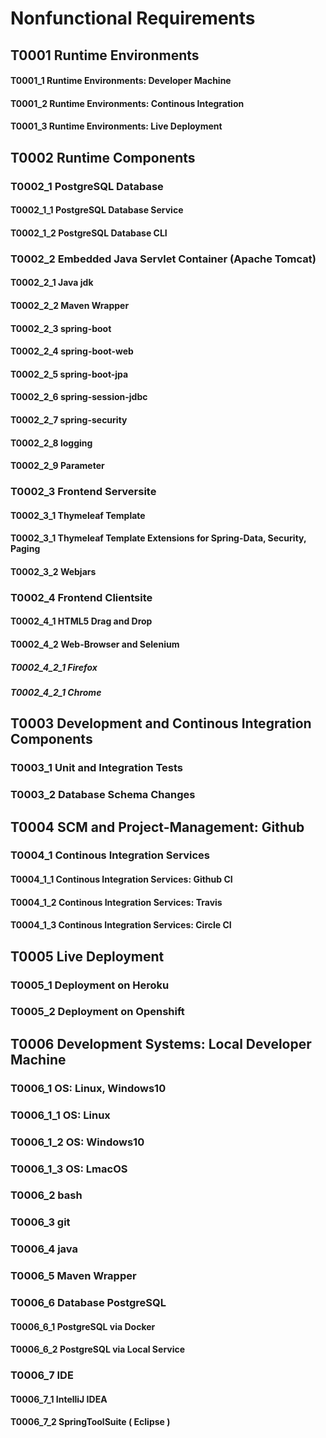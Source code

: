 # Nonfunctional Requirements

## T0001 Runtime Environments
#### T0001_1 Runtime Environments: Developer Machine
#### T0001_2 Runtime Environments: Continous Integration
#### T0001_3 Runtime Environments: Live Deployment

## T0002 Runtime Components
### T0002_1 PostgreSQL Database
#### T0002_1_1 PostgreSQL Database Service
#### T0002_1_2 PostgreSQL Database CLI
### T0002_2 Embedded Java Servlet Container (Apache Tomcat)
#### T0002_2_1 Java jdk
#### T0002_2_2 Maven Wrapper
#### T0002_2_3 spring-boot
#### T0002_2_4 spring-boot-web
#### T0002_2_5 spring-boot-jpa
#### T0002_2_6 spring-session-jdbc
#### T0002_2_7 spring-security
#### T0002_2_8 logging
#### T0002_2_9 Parameter
### T0002_3 Frontend Serversite
#### T0002_3_1 Thymeleaf Template
#### T0002_3_1 Thymeleaf Template Extensions for Spring-Data, Security, Paging
#### T0002_3_2 Webjars
### T0002_4 Frontend Clientsite
#### T0002_4_1 HTML5 Drag and Drop
#### T0002_4_2 Web-Browser and Selenium
##### T0002_4_2_1 Firefox
##### T0002_4_2_1 Chrome

## T0003 Development and Continous Integration Components
### T0003_1 Unit and Integration Tests
### T0003_2 Database Schema Changes

## T0004 SCM and Project-Management: Github
### T0004_1 Continous Integration Services
#### T0004_1_1 Continous Integration Services: Github CI
#### T0004_1_2 Continous Integration Services: Travis
#### T0004_1_3 Continous Integration Services: Circle CI

## T0005 Live Deployment
### T0005_1 Deployment on Heroku
### T0005_2 Deployment on Openshift

## T0006 Development Systems: Local Developer Machine
### T0006_1 OS: Linux, Windows10
### T0006_1_1 OS: Linux
### T0006_1_2 OS: Windows10
### T0006_1_3 OS: LmacOS
### T0006_2 bash
### T0006_3 git
### T0006_4 java
### T0006_5 Maven Wrapper
### T0006_6 Database PostgreSQL
#### T0006_6_1 PostgreSQL via Docker
#### T0006_6_2 PostgreSQL via Local Service
### T0006_7 IDE 
#### T0006_7_1 IntelliJ IDEA
#### T0006_7_2 SpringToolSuite ( Eclipse )
